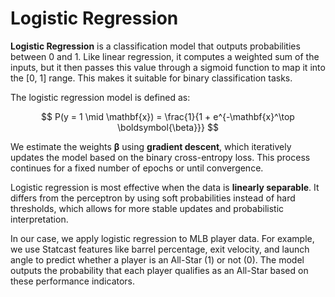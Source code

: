 # Logistic Regression

**Logistic Regression** is a classification model that outputs probabilities between 0 and 1. Like linear regression, it computes a weighted sum of the inputs, but it then passes this value through a sigmoid function to map it into the [0, 1] range. This makes it suitable for binary classification tasks.

The logistic regression model is defined as:

$$
P(y = 1 \mid \mathbf{x}) = \frac{1}{1 + e^{-\mathbf{x}^\top \boldsymbol{\beta}}}
$$

We estimate the weights $\boldsymbol{\beta}$ using **gradient descent**, which iteratively updates the model based on the binary cross-entropy loss. This process continues for a fixed number of epochs or until convergence.

Logistic regression is most effective when the data is **linearly separable**. It differs from the perceptron by using soft probabilities instead of hard thresholds, which allows for more stable updates and probabilistic interpretation.

In our case, we apply logistic regression to MLB player data. For example, we use Statcast features like barrel percentage, exit velocity, and launch angle to predict whether a player is an All-Star (1) or not (0). The model outputs the probability that each player qualifies as an All-Star based on these performance indicators.
